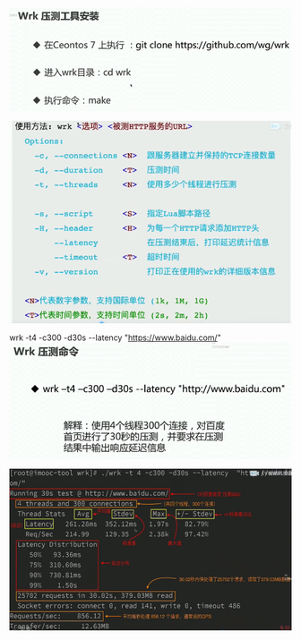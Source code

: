 ![avatar](images/111.png)


![avatar](images/222.png)

wrk -t4 -c300 -d30s --latency "https://www.baidu.com/"
![avatar](images/333.png)

![avatar](images/444.png)